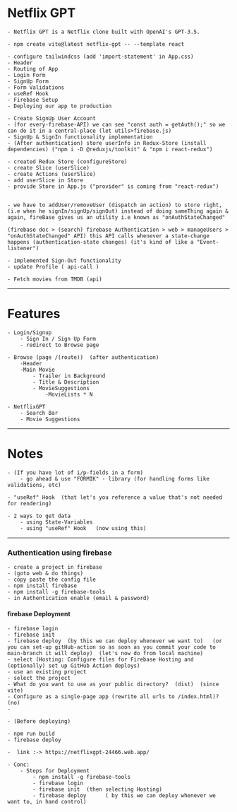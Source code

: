 # Netflix GPT

    - Netflix GPT is a Netflix clone built with OpenAI's GPT-3.5.

    - npm create vite@latest netflix-gpt -- --template react

    - configure tailwindcss (add 'import-statement' in App.css)
    - Header
    - Routing of App
    - Login Form
    - SignUp Form
    - Form Validations
    - useRef Hook
    - Firebase Setup
    - Deploying our app to production

    - Create SignUp User Account
    - (for every-firebase-API) we can see "const auth = getAuth();" so we can do it in a central-place (let utils>firebase.js)
    - SignUp & SignIn functionality implementation
    - (After authentication) store userInfo in Redux-Store (install dependencies) ("npm i -D @reduxjs/toolkit" & "npm i react-redux")

    - created Redux Store (configureStore)
    - create Slice (userSlice)
    - create Actions (userSlice)
    - add userSlice in Store
    - provide Store in App.js ("provider" is coming from "react-redux")


    - we have to addUser/removeUser (dispatch an action) to store right, (i.e when he signIn/signUp/signOut) instead of doing sameThing again & again, fireBase gives us an utility i.e known as "onAuthStateChanged"

    (firebase doc > (search) firebase Authentication > web > manageUsers > "onAuthStateChanged" API) this API calls whenever a state-change happens (authentication-state changes) (it's kind of like a "Event-listener")

    - implemented Sign-Out functionality
    - update Profile ( api-call )

    - Fetch movies from TMDB (api)

---

# Features

    - Login/Signup
        - Sign In / Sign Up Form
        - redirect to Browse page

    - Browse (page /(route))  (after authentication)
        -Header
        -Main Movie
            - Trailer in Background
            - Title & Description
            - MovieSuggestions
                -MovieLists * N

    - NetflixGPT
        - Search Bar
        - Movie Suggestions

---

# Notes

    - (If you have lot of i/p-fields in a form)
        - go ahead & use "FORMIK" - library (for handling forms like validations, etc)

    - "useRef" Hook  (that let's you reference a value that's not needed for rendering)

    - 2 ways to get data
        - using State-Variables
        - using "useRef" Hook   (now using this)

---

### Authentication using firebase

    - create a project in firebase
    - (goto web & do things)
    - copy paste the config file
    - npm install firebase
    - npm install -g firebase-tools
    - in Authentication enable (email & password)

#### firebase Deployment

    - firebase login
    - firebase init
    - firebase deploy  (by this we can deploy whenever we want to)   (or you can set-up gitHub-action so as soon as you commit your code to main-branch it will deploy)  (let's now do from local machine)
    - select (Hosting: Configure files for Firebase Hosting and (optionally) set up GitHub Action deploys)
    - use an existing project
    - select the project
    - What do you want to use as your public directory?  (dist)  (since vite)
    - Configure as a single-page app (rewrite all urls to /index.html)? (no)
    -

    - (Before deploying)

    - npm run build
    - firebase deploy

    -  link :-> https://netflixgpt-24466.web.app/

    - Conc:
        - Steps for Deployment
            - npm install -g firebase-tools
            - firebase login
            - firebase init  (then selecting Hosting)
            - firebase deploy      ( by this we can deploy whenever we want to, in hand control)
